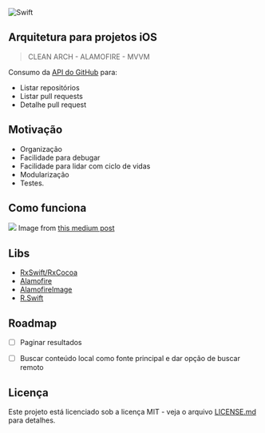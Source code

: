 ![Swift](https://github.com/Tavernari/IOSArchitecture/workflows/Swift/badge.svg?branch=master)

## **Arquitetura para projetos iOS**
>  CLEAN ARCH - ALAMOFIRE - MVVM

Consumo da [API do GitHub](https://developer.github.com/v3/search/) para:
- Listar repositórios
- Listar pull requests
- Detalhe pull request

## Motivação
- Organização
- Facilidade para debugar
- Facilidade para lidar com ciclo de vidas
- Modularização
- Testes.

## Como funciona
![](https://miro.medium.com/max/2950/1*N3ypUNMUGv87qUL57JyqJA.png)
Image from [this medium post](https://tech.olx.com/clean-architecture-and-mvvm-on-ios-c9d167d9f5b3 "this post")
## Libs
* [RxSwift/RxCocoa](https://github.com/ReactiveX/RxSwift)
* [Alamofire](https://github.com/Alamofire/Alamofire)
* [AlamofireImage](https://github.com/Alamofire/AlamofireImage)
* [R.Swift](https://github.com/mac-cain13/R.swift)

## Roadmap
- [ ] Paginar resultados
- [ ] Buscar conteúdo local como fonte principal e dar opção de buscar remoto


## Licença
Este projeto está licenciado sob a licença MIT - veja o arquivo [LICENSE.md](LICENSE) para detalhes.
